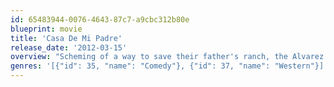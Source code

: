 ```yaml
---
id: 65483944-0076-4643-87c7-a9cbc312b80e
blueprint: movie
title: 'Casa De Mi Padre'
release_date: '2012-03-15'
overview: "Scheming of a way to save their father's ranch, the Alvarez brothers find themselves in a war with Mexico's most feared drug lord."
genres: '[{"id": 35, "name": "Comedy"}, {"id": 37, "name": "Western"}]'
---
```

